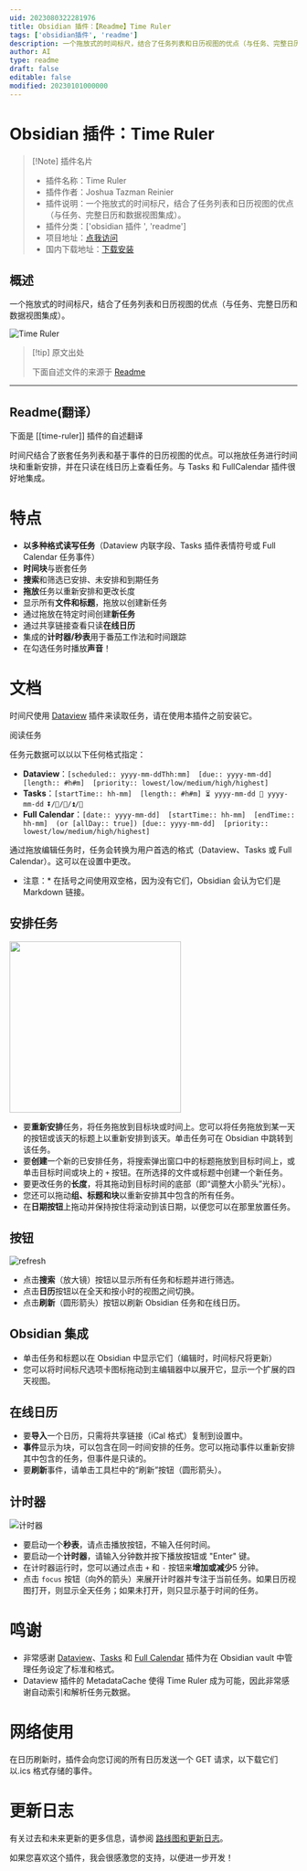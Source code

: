 ```yaml
---
uid: 2023080322281976
title: Obsidian 插件：【Readme】Time Ruler
tags: ['obsidian插件', 'readme']
description: 一个拖放式的时间标尺，结合了任务列表和日历视图的优点（与任务、完整日历和数据视图集成）。
author: AI
type: readme
draft: false
editable: false
modified: 20230101000000
---
```


# Obsidian 插件：Time Ruler

> [!Note] 插件名片
> - 插件名称：Time Ruler
> - 插件作者：Joshua Tazman Reinier
> - 插件说明：一个拖放式的时间标尺，结合了任务列表和日历视图的优点（与任务、完整日历和数据视图集成）。
> - 插件分类：['obsidian 插件 ', 'readme']
> - 项目地址：[点我访问](https://github.com/joshuatazrein/obsidian-time-ruler)
> - 国内下载地址：[下载安装](https://pkmer.cn/products/plugin/pluginMarket/?time-ruler)

## 概述

一个拖放式的时间标尺，结合了任务列表和日历视图的优点（与任务、完整日历和数据视图集成）。

![Time Ruler](https://cdn.pkmer.cn/covers/time-ruler.png!pkmer)

> [!tip] 原文出处
>
>下面自述文件的来源于 [Readme](https://ghproxy.net/https://raw.githubusercontent.com/joshuatazrein/obsidian-time-ruler/master/README.md)
>

---

## Readme(翻译）

下面是 [[time-ruler]] 插件的自述翻译

时间尺结合了嵌套任务列表和基于事件的日历视图的优点。可以拖放任务进行时间块和重新安排，并在只读在线日历上查看任务。与 Tasks 和 FullCalendar 插件很好地集成。

# 特点

- **以多种格式读写任务**（Dataview 内联字段、Tasks 插件表情符号或 Full Calendar 任务事件）
- **时间块**与嵌套任务
- **搜索**和筛选已安排、未安排和到期任务
- **拖放**任务以重新安排和更改长度
- 显示所有**文件和标题**，拖放以创建新任务
- 通过拖放在特定时间创建**新任务**
- 通过共享链接查看只读**在线日历**
- 集成的**计时器/秒表**用于番茄工作法和时间跟踪
- 在勾选任务时播放**声音**！

# 文档

时间尺使用 [Dataview](obsidian://show-plugin?id=dataview) 插件来读取任务，请在使用本插件之前安装它。

阅读任务

任务元数据可以以以下任何格式指定：

- **Dataview**：`[scheduled:: yyyy-mm-ddThh:mm]  [due:: yyyy-mm-dd]  [length:: #h#m]  [priority:: lowest/low/medium/high/highest]`
- **Tasks**：`[startTime:: hh-mm]  [length:: #h#m] ⏳ yyyy-mm-dd 📅 yyyy-mm-dd ⏬/🔽/🔼/⏫/🔺`
- **Full Calendar**：`[date:: yyyy-mm-dd]  [startTime:: hh-mm]  [endTime:: hh-mm]  (or [allDay:: true]) [due:: yyyy-mm-dd]  [priority:: lowest/low/medium/high/highest]`

通过拖放编辑任务时，任务会转换为用户首选的格式（Dataview、Tasks 或 Full Calendar）。这可以在设置中更改。

* 注意：* 在括号之间使用双空格，因为没有它们，Obsidian 会认为它们是 Markdown 链接。

## 安排任务

<img src="assets/dragging-example.gif" width="300" />

- 要**重新安排**任务，将任务拖放到目标块或时间上。您可以将任务拖放到某一天的按钮或该天的标题上以重新安排到该天。单击任务可在 Obsidian 中跳转到该任务。
- 要**创建**一个新的已安排任务，将搜索弹出窗口中的标题拖放到目标时间上，或单击目标时间或块上的 `+` 按钮。在所选择的文件或标题中创建一个新任务。
- 要更改任务的**长度**，将其拖动到目标时间的底部（即“调整大小箭头”光标）。
- 您还可以拖动**组、标题和块**以重新安排其中包含的所有任务。
- 在**日期按钮**上拖动并保持按住将滚动到该日期，以便您可以在那里放置任务。

## 按钮

![refresh](assets/buttons.png)

- 点击**搜索**（放大镜）按钮以显示所有任务和标题并进行筛选。
- 点击**日历**按钮以在全天和按小时的视图之间切换。
- 点击**刷新**（圆形箭头）按钮以刷新 Obsidian 任务和在线日历。

## Obsidian 集成

- 单击任务和标题以在 Obsidian 中显示它们（编辑时，时间标尺将更新）
- 您可以将时间标尺选项卡图标拖动到主编辑器中以展开它，显示一个扩展的四天视图。

## 在线日历

- 要**导入**一个日历，只需将共享链接（iCal 格式）复制到设置中。
- **事件**显示为块，可以包含在同一时间安排的任务。您可以拖动事件以重新安排其中包含的任务，但事件是只读的。
- 要**刷新**事件，请单击工具栏中的“刷新”按钮（圆形箭头）。

## 计时器

![计时器](assets/timer.png)

- 要启动一个**秒表**，请点击播放按钮，不输入任何时间。
- 要启动一个**计时器**，请输入分钟数并按下播放按钮或 "Enter" 键。
- 在计时器运行时，您可以通过点击 `+` 和 `-` 按钮来**增加或减少**5 分钟。
- 点击 `focus` 按钮（向外的箭头）来展开计时器并专注于当前任务。如果日历视图打开，则显示全天任务；如果未打开，则只显示基于时间的任务。

# 鸣谢

- 非常感谢 [Dataview](obsidian://show-plugin?id=dataview)、[Tasks](obsidian://show-plugin?id=obsidian-tasks-plugin) 和 [Full Calendar](obsidian://show-plugin?id=obsidian-full-calendar) 插件为在 Obsidian vault 中管理任务设定了标准和格式。
- Dataview 插件的 MetadataCache 使得 Time Ruler 成为可能，因此非常感谢自动索引和解析任务元数据。

# 网络使用

在日历刷新时，插件会向您订阅的所有日历发送一个 GET 请求，以下载它们以.ics 格式存储的事件。

# 更新日志

有关过去和未来更新的更多信息，请参阅 [路线图和更新日志](https://github.com/joshuatazrein/obsidian-time-ruler/blob/master/CHANGELOG.md)。

如果您喜欢这个插件，我会很感激您的支持，以便进一步开发！
